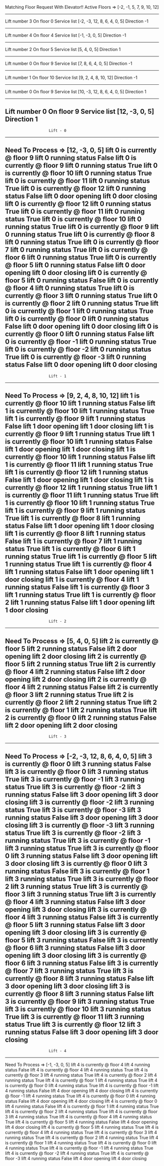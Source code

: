 Matching Floor Request With Elevator!!
Active Floors =>  [-2, -1, 5, 7, 9, 10, 12]
************************************************
Lift number  3
On floor  0
Service list  [-2, -3, 12, 8, 6, 4, 0, 5]
Direction  -1
************************************************
Lift number  4
On floor  4
Service list  [-1, -3, 0, 5]
Direction  -1
************************************************
Lift number  2
On floor  5
Service list  [5, 4, 0, 5]
Direction  1
************************************************
Lift number  0
On floor  9
Service list  [7, 8, 6, 4, 0, 5]
Direction  -1
************************************************
Lift number  1
On floor  10
Service list  [9, 2, 4, 8, 10, 12]
Direction  -1
************************************************
Lift number  0
On floor  9
Service list  [10, -3, 12, 8, 6, 4, 0, 5]
Direction  1
************************************************
Lift number  0
On floor  9
Service list  [12, -3, 0, 5]
Direction  1
---------------------------------------------------------
                        Lift - 0
---------------------------------------------------------
Need To Process =>  [12, -3, 0, 5]
lift 0 is currently @ floor 9
lift 0 running status False 
lift 0 is currently @ floor 9
lift 0 running status True 
lift 0 is currently @ floor 10
lift 0 running status True 
lift 0 is currently @ floor 11
lift 0 running status True 
lift 0 is currently @ floor 12
lift 0 running status False 
lift 0 door opening
lift 0 door closing
lift 0 is currently @ floor 12
lift 0 running status True 
lift 0 is currently @ floor 11
lift 0 running status True 
lift 0 is currently @ floor 10
lift 0 running status True 
lift 0 is currently @ floor 9
lift 0 running status True 
lift 0 is currently @ floor 8
lift 0 running status True 
lift 0 is currently @ floor 7
lift 0 running status True 
lift 0 is currently @ floor 6
lift 0 running status True 
lift 0 is currently @ floor 5
lift 0 running status False 
lift 0 door opening
lift 0 door closing
lift 0 is currently @ floor 5
lift 0 running status False 
lift 0 is currently @ floor 4
lift 0 running status True 
lift 0 is currently @ floor 3
lift 0 running status True 
lift 0 is currently @ floor 2
lift 0 running status True 
lift 0 is currently @ floor 1
lift 0 running status True 
lift 0 is currently @ floor 0
lift 0 running status False 
lift 0 door opening
lift 0 door closing
lift 0 is currently @ floor 0
lift 0 running status False 
lift 0 is currently @ floor -1
lift 0 running status True 
lift 0 is currently @ floor -2
lift 0 running status True 
lift 0 is currently @ floor -3
lift 0 running status False 
lift 0 door opening
lift 0 door closing
---------------------------------------------------------
                        Lift - 1
---------------------------------------------------------
Need To Process =>  [9, 2, 4, 8, 10, 12]
lift 1 is currently @ floor 10
lift 1 running status False 
lift 1 is currently @ floor 10
lift 1 running status True 
lift 1 is currently @ floor 9
lift 1 running status False 
lift 1 door opening
lift 1 door closing
lift 1 is currently @ floor 9
lift 1 running status True 
lift 1 is currently @ floor 10
lift 1 running status False 
lift 1 door opening
lift 1 door closing
lift 1 is currently @ floor 10
lift 1 running status False 
lift 1 is currently @ floor 11
lift 1 running status True 
lift 1 is currently @ floor 12
lift 1 running status False 
lift 1 door opening
lift 1 door closing
lift 1 is currently @ floor 12
lift 1 running status True 
lift 1 is currently @ floor 11
lift 1 running status True 
lift 1 is currently @ floor 10
lift 1 running status True 
lift 1 is currently @ floor 9
lift 1 running status True 
lift 1 is currently @ floor 8
lift 1 running status False 
lift 1 door opening
lift 1 door closing
lift 1 is currently @ floor 8
lift 1 running status False 
lift 1 is currently @ floor 7
lift 1 running status True 
lift 1 is currently @ floor 6
lift 1 running status True 
lift 1 is currently @ floor 5
lift 1 running status True 
lift 1 is currently @ floor 4
lift 1 running status False 
lift 1 door opening
lift 1 door closing
lift 1 is currently @ floor 4
lift 1 running status False 
lift 1 is currently @ floor 3
lift 1 running status True 
lift 1 is currently @ floor 2
lift 1 running status False 
lift 1 door opening
lift 1 door closing
---------------------------------------------------------
                        Lift - 2
---------------------------------------------------------
Need To Process =>  [5, 4, 0, 5]
lift 2 is currently @ floor 5
lift 2 running status False 
lift 2 door opening
lift 2 door closing
lift 2 is currently @ floor 5
lift 2 running status True 
lift 2 is currently @ floor 4
lift 2 running status False 
lift 2 door opening
lift 2 door closing
lift 2 is currently @ floor 4
lift 2 running status False 
lift 2 is currently @ floor 3
lift 2 running status True 
lift 2 is currently @ floor 2
lift 2 running status True 
lift 2 is currently @ floor 1
lift 2 running status True 
lift 2 is currently @ floor 0
lift 2 running status False 
lift 2 door opening
lift 2 door closing
---------------------------------------------------------
                        Lift - 3
---------------------------------------------------------
Need To Process =>  [-2, -3, 12, 8, 6, 4, 0, 5]
lift 3 is currently @ floor 0
lift 3 running status False 
lift 3 is currently @ floor 0
lift 3 running status True 
lift 3 is currently @ floor -1
lift 3 running status True 
lift 3 is currently @ floor -2
lift 3 running status False 
lift 3 door opening
lift 3 door closing
lift 3 is currently @ floor -2
lift 3 running status True 
lift 3 is currently @ floor -3
lift 3 running status False 
lift 3 door opening
lift 3 door closing
lift 3 is currently @ floor -3
lift 3 running status True 
lift 3 is currently @ floor -2
lift 3 running status True 
lift 3 is currently @ floor -1
lift 3 running status True 
lift 3 is currently @ floor 0
lift 3 running status False 
lift 3 door opening
lift 3 door closing
lift 3 is currently @ floor 0
lift 3 running status False 
lift 3 is currently @ floor 1
lift 3 running status True 
lift 3 is currently @ floor 2
lift 3 running status True 
lift 3 is currently @ floor 3
lift 3 running status True 
lift 3 is currently @ floor 4
lift 3 running status False 
lift 3 door opening
lift 3 door closing
lift 3 is currently @ floor 4
lift 3 running status False 
lift 3 is currently @ floor 5
lift 3 running status False 
lift 3 door opening
lift 3 door closing
lift 3 is currently @ floor 5
lift 3 running status False 
lift 3 is currently @ floor 6
lift 3 running status False 
lift 3 door opening
lift 3 door closing
lift 3 is currently @ floor 6
lift 3 running status False 
lift 3 is currently @ floor 7
lift 3 running status True 
lift 3 is currently @ floor 8
lift 3 running status False 
lift 3 door opening
lift 3 door closing
lift 3 is currently @ floor 8
lift 3 running status False 
lift 3 is currently @ floor 9
lift 3 running status True 
lift 3 is currently @ floor 10
lift 3 running status True 
lift 3 is currently @ floor 11
lift 3 running status True 
lift 3 is currently @ floor 12
lift 3 running status False 
lift 3 door opening
lift 3 door closing
---------------------------------------------------------
                        Lift - 4
---------------------------------------------------------
Need To Process =>  [-1, -3, 0, 5]
lift 4 is currently @ floor 4
lift 4 running status False 
lift 4 is currently @ floor 4
lift 4 running status True 
lift 4 is currently @ floor 3
lift 4 running status True 
lift 4 is currently @ floor 2
lift 4 running status True 
lift 4 is currently @ floor 1
lift 4 running status True 
lift 4 is currently @ floor 0
lift 4 running status True 
lift 4 is currently @ floor -1
lift 4 running status False 
lift 4 door opening
lift 4 door closing
lift 4 is currently @ floor -1
lift 4 running status True 
lift 4 is currently @ floor 0
lift 4 running status False 
lift 4 door opening
lift 4 door closing
lift 4 is currently @ floor 0
lift 4 running status False 
lift 4 is currently @ floor 1
lift 4 running status True 
lift 4 is currently @ floor 2
lift 4 running status True 
lift 4 is currently @ floor 3
lift 4 running status True 
lift 4 is currently @ floor 4
lift 4 running status True 
lift 4 is currently @ floor 5
lift 4 running status False 
lift 4 door opening
lift 4 door closing
lift 4 is currently @ floor 5
lift 4 running status True 
lift 4 is currently @ floor 4
lift 4 running status True 
lift 4 is currently @ floor 3
lift 4 running status True 
lift 4 is currently @ floor 2
lift 4 running status True 
lift 4 is currently @ floor 1
lift 4 running status True 
lift 4 is currently @ floor 0
lift 4 running status True 
lift 4 is currently @ floor -1
lift 4 running status True 
lift 4 is currently @ floor -2
lift 4 running status True 
lift 4 is currently @ floor -3
lift 4 running status False 
lift 4 door opening
lift 4 door closing

